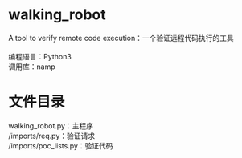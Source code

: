 # walking_robot
A tool to verify remote code execution：一个验证远程代码执行的工具</br>
</br>
编程语言：Python3</br>
调用库：namp</br>
# 文件目录
walking_robot.py：主程序</br>
/imports/req.py：验证请求</br>
/imports/poc_lists.py：验证代码</br>
